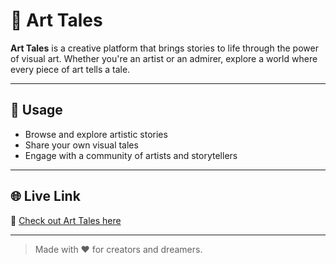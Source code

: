 # 🎨 Art Tales

**Art Tales** is a creative platform that brings stories to life through the power of visual art. Whether you're an artist or an admirer, explore a world where every piece of art tells a tale.

---

## 🚀 Usage

- Browse and explore artistic stories
- Share your own visual tales
- Engage with a community of artists and storytellers

---

## 🌐 Live Link

🔗 [Check out Art Tales here](https://art-tales.vercel.app)

---

> Made with ❤️ for creators and dreamers.
